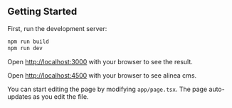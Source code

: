 ## Getting Started

First, run the development server:

```bash
npm run build
npm run dev
```

Open [http://localhost:3000](http://localhost:3000) with your browser to see the result.

Open [http://localhost:4500](http://localhost:4500) with your browser to see alinea cms.

You can start editing the page by modifying `app/page.tsx`. The page auto-updates as you edit the file.

